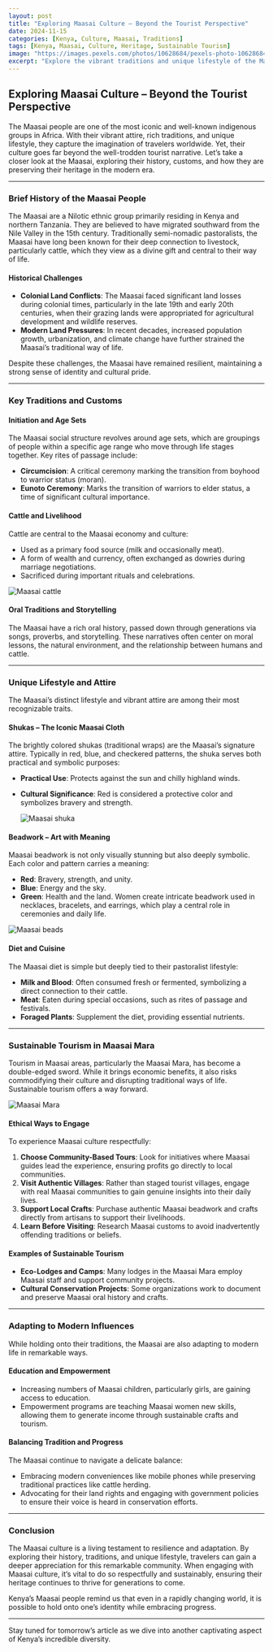 ```yaml
---
layout: post
title: "Exploring Maasai Culture – Beyond the Tourist Perspective"
date: 2024-11-15
categories: [Kenya, Culture, Maasai, Traditions]
tags: [Kenya, Maasai, Culture, Heritage, Sustainable Tourism]
image: "https://images.pexels.com/photos/10628684/pexels-photo-10628684.jpeg?auto=compress&cs=tinysrgb&w=600"
excerpt: "Explore the vibrant traditions and unique lifestyle of the Maasai people, going beyond the surface of tourism to understand their heritage, customs, and modern adaptations."
---
```


## **Exploring Maasai Culture – Beyond the Tourist Perspective**

The Maasai people are one of the most iconic and well-known indigenous groups in Africa. With their vibrant attire, rich traditions, and unique lifestyle, they capture the imagination of travelers worldwide. Yet, their culture goes far beyond the well-trodden tourist narrative. Let’s take a closer look at the Maasai, exploring their history, customs, and how they are preserving their heritage in the modern era.

---

### **Brief History of the Maasai People**

The Maasai are a Nilotic ethnic group primarily residing in Kenya and northern Tanzania. They are believed to have migrated southward from the Nile Valley in the 15th century. Traditionally semi-nomadic pastoralists, the Maasai have long been known for their deep connection to livestock, particularly cattle, which they view as a divine gift and central to their way of life.

#### **Historical Challenges**
- **Colonial Land Conflicts**: The Maasai faced significant land losses during colonial times, particularly in the late 19th and early 20th centuries, when their grazing lands were appropriated for agricultural development and wildlife reserves.
- **Modern Land Pressures**: In recent decades, increased population growth, urbanization, and climate change have further strained the Maasai’s traditional way of life.

Despite these challenges, the Maasai have remained resilient, maintaining a strong sense of identity and cultural pride.

---

### **Key Traditions and Customs**

#### **Initiation and Age Sets**
The Maasai social structure revolves around age sets, which are groupings of people within a specific age range who move through life stages together. Key rites of passage include:
- **Circumcision**: A critical ceremony marking the transition from boyhood to warrior status (moran).
- **Eunoto Ceremony**: Marks the transition of warriors to elder status, a time of significant cultural importance.

#### **Cattle and Livelihood**
Cattle are central to the Maasai economy and culture:
- Used as a primary food source (milk and occasionally meat).
- A form of wealth and currency, often exchanged as dowries during marriage negotiations.
- Sacrificed during important rituals and celebrations.

<img src="https://images.pexels.com/photos/4314681/pexels-photo-4314681.jpeg?auto=compress&cs=tinysrgb&w=600" alt="Maasai cattle">

#### **Oral Traditions and Storytelling**
The Maasai have a rich oral history, passed down through generations via songs, proverbs, and storytelling. These narratives often center on moral lessons, the natural environment, and the relationship between humans and cattle.

---

### **Unique Lifestyle and Attire**

The Maasai’s distinct lifestyle and vibrant attire are among their most recognizable traits.

#### **Shukas – The Iconic Maasai Cloth**
The brightly colored shukas (traditional wraps) are the Maasai’s signature attire. Typically in red, blue, and checkered patterns, the shuka serves both practical and symbolic purposes:
- **Practical Use**: Protects against the sun and chilly highland winds.
- **Cultural Significance**: Red is considered a protective color and symbolizes bravery and strength.

  <img src="https://images.pexels.com/photos/7637393/pexels-photo-7637393.jpeg?auto=compress&cs=tinysrgb&w=600" alt="Maasai shuka">

#### **Beadwork – Art with Meaning**
Maasai beadwork is not only visually stunning but also deeply symbolic. Each color and pattern carries a meaning:
- **Red**: Bravery, strength, and unity.
- **Blue**: Energy and the sky.
- **Green**: Health and the land.
Women create intricate beadwork used in necklaces, bracelets, and earrings, which play a central role in ceremonies and daily life.

<img src="https://images.pexels.com/photos/13033075/pexels-photo-13033075.jpeg?auto=compress&cs=tinysrgb&w=600" alt="Maasai beads">

#### **Diet and Cuisine**
The Maasai diet is simple but deeply tied to their pastoralist lifestyle:
- **Milk and Blood**: Often consumed fresh or fermented, symbolizing a direct connection to their cattle.
- **Meat**: Eaten during special occasions, such as rites of passage and festivals.
- **Foraged Plants**: Supplement the diet, providing essential nutrients.

---

### **Sustainable Tourism in Maasai Mara**

Tourism in Maasai areas, particularly the Maasai Mara, has become a double-edged sword. While it brings economic benefits, it also risks commodifying their culture and disrupting traditional ways of life. Sustainable tourism offers a way forward.

<img src="https://images.pexels.com/photos/20179675/pexels-photo-20179675/free-photo-of-hot-air-balloons-on-the-ground.jpeg?auto=compress&cs=tinysrgb&w=600" alt="Maasai Mara">

#### **Ethical Ways to Engage**
To experience Maasai culture respectfully:
1. **Choose Community-Based Tours**: Look for initiatives where Maasai guides lead the experience, ensuring profits go directly to local communities.
2. **Visit Authentic Villages**: Rather than staged tourist villages, engage with real Maasai communities to gain genuine insights into their daily lives.
3. **Support Local Crafts**: Purchase authentic Maasai beadwork and crafts directly from artisans to support their livelihoods.
4. **Learn Before Visiting**: Research Maasai customs to avoid inadvertently offending traditions or beliefs.

#### **Examples of Sustainable Tourism**
- **Eco-Lodges and Camps**: Many lodges in the Maasai Mara employ Maasai staff and support community projects.
- **Cultural Conservation Projects**: Some organizations work to document and preserve Maasai oral history and crafts.

---

### **Adapting to Modern Influences**

While holding onto their traditions, the Maasai are also adapting to modern life in remarkable ways.

#### **Education and Empowerment**
- Increasing numbers of Maasai children, particularly girls, are gaining access to education.
- Empowerment programs are teaching Maasai women new skills, allowing them to generate income through sustainable crafts and tourism.

#### **Balancing Tradition and Progress**
The Maasai continue to navigate a delicate balance:
- Embracing modern conveniences like mobile phones while preserving traditional practices like cattle herding.
- Advocating for their land rights and engaging with government policies to ensure their voice is heard in conservation efforts.

---

### **Conclusion**

The Maasai culture is a living testament to resilience and adaptation. By exploring their history, traditions, and unique lifestyle, travelers can gain a deeper appreciation for this remarkable community. When engaging with Maasai culture, it’s vital to do so respectfully and sustainably, ensuring their heritage continues to thrive for generations to come.

Kenya’s Maasai people remind us that even in a rapidly changing world, it is possible to hold onto one’s identity while embracing progress. 

---

Stay tuned for tomorrow’s article as we dive into another captivating aspect of Kenya’s incredible diversity.

